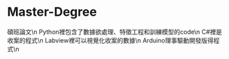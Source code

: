 # Master-Degree
碩班論文\n
Python裡包含了數據欲處理、特徵工程和訓練模型的code\n
C#裡是收案的程式\n
Labview裡可以視覺化收案的數據\n
Arduino理事驅動開發版得程式\n
